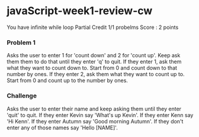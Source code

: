 # javaScript-week1-review-cw

You have infinite while loop
Partial Credit 1/1 probelms 
Score : 2 points

### Problem 1

Asks the user to enter 1 for 'count down' and 2 for 'count up'. Keep ask them them to do that until they enter 'q' to quit. If they enter 1, ask them what they want to count down to. Start from 0 and count down to that number by ones. If they enter 2, ask them what they want to count up to. Start from 0 and count up to the number by ones.

### Challenge

Asks the user to enter their name and keep asking them until they enter 'quit' to quit. If they enter Kevin say 'What's up Kevin'. If they enter Kenn say 'Hi Kenn'. If they enter Autumn say 'Good morning Autumn'. If they don't enter any of those names say 'Hello [NAME]'.
